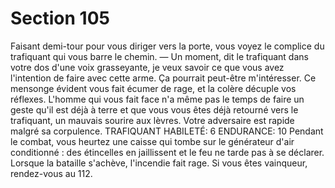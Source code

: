 # Section 105

Faisant demi-tour pour vous diriger vers la porte, vous voyez le 
complice du trafiquant qui vous barre le chemin. 
— Un moment, dit le trafiquant dans votre dos d'une voix 
grasseyante, je veux savoir ce que vous avez l'intention de faire 
avec cette arme. Ça pourrait peut-être m'intéresser. 
Ce mensonge évident vous fait écumer de rage, et la colère 
décuple vos réflexes. L'homme qui vous fait face n'a même pas le 
temps de faire un geste qu'il est déjà à terre et que vous vous êtes 
déjà retourné vers le trafiquant, un mauvais sourire aux lèvres. 
Votre adversaire est rapide malgré sa corpulence. 
TRAFIQUANT HABILETÉ: 6 ENDURANCE: 10 
Pendant le combat, vous heurtez une caisse qui tombe sur le 
générateur d'air conditionné : des étincelles en jaillissent et le feu 
ne tarde pas à se déclarer. Lorsque la bataille s'achève, l'incendie 
fait rage. Si vous êtes vainqueur, rendez-vous au 112.
